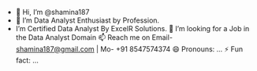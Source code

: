 - 👋 Hi, I’m @shamina187
- 👀 I’m Data Analyst Enthusiast by Profession.
- I’m Certified Data Analyst By ExcelR Solutions.
💞️ I’m looking for a Job in the Data Analyst Domain
📫 Reach me on Email- shamina187@gmail.com | Mo- +91 8547574374
😄 Pronouns: ...
⚡ Fun fact: ...
<!---
shamina187/shamina187 is a ✨ special ✨ repository because its `README.md` (this file) appears on your GitHub profile.
You can click the Preview link to take a look at your changes.
--->
